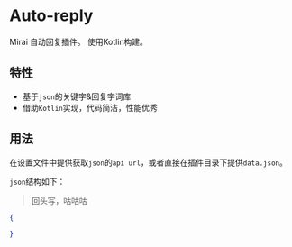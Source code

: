# Auto-reply

Mirai 自动回复插件。 使用Kotlin构建。

## 特性

- 基于`json`的关键字&回复字词库
- 借助`Kotlin`实现，代码简洁，性能优秀

## 用法

在设置文件中提供获取`json`的`api url`，或者直接在插件目录下提供`data.json`。

`json`结构如下：

>回头写，咕咕咕

```json
{
  
}
```